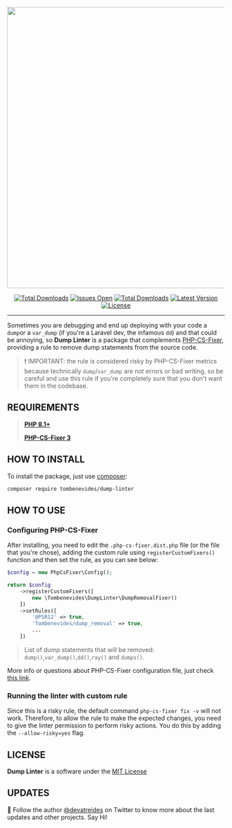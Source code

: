 <p align="center"><a href="https://github.com/tombenevides" target="_blank"><img src="https://banners.beyondco.de/Dump%20Linter.png?theme=light&packageManager=composer+require&packageName=tombenevides%2Fdump-linter&pattern=architect&style=style_1&description=Custom+PHP-CS-Fixer+rule+to+remove+dump+statements&md=1&showWatermark=0&fontSize=100px&images=sparkles" width="650"></a></p>

<p align="center">
  <a href="https://github.com/tombenevides/dump-linter/actions"><img alt="Total Downloads" src="https://github.com/tombenevides/dump-linter/actions/workflows/tests.yml/badge.svg?branch=main"></a>
  <a href="https://github.com/tombenevides/dump-linter/issues"><img alt="Issues Open" src="https://img.shields.io/github/issues/tombenevides/dump-linter"></a>
  <a href="https://packagist.org/packages/tombenevides/dump-linter"><img alt="Total Downloads" src="https://img.shields.io/packagist/dt/tombenevides/dump-linter"></a>
  <a href="https://packagist.org/packages/tombenevides/dump-linter"><img alt="Latest Version" src="https://img.shields.io/packagist/v/tombenevides/dump-linter"></a>
  <a href="https://packagist.org/packages/tombenevides/dump-linter"><img alt="License" src="https://img.shields.io/packagist/l/tombenevides/dump-linter"></a>
</p>

---

Sometimes you are debugging and end up deploying with your code a `dump`or a `var_dump` (if you're a Laravel dev, the infamous `dd`) and that could be annoying, so **Dump Linter** is a package that complements [PHP-CS-Fixer](https://github.com/PHP-CS-Fixer/PHP-CS-Fixer), providing a rule to remove dump statements from the source code.

> ❗ IMPORTANT:  the rule is considered risky by PHP-CS-Fixer metrics because technically `dump`/`var_dump` are not errors or bad writing, so be careful and use this rule if you're completely sure that you don't want them in the codebase.

## REQUIREMENTS

> **[PHP 8.1+](https://www.php.net/releases/)**
>
> **[PHP-CS-Fixer 3](https://github.com/PHP-CS-Fixer/PHP-CS-Fixer)**

## HOW TO INSTALL

To install the package, just use [composer](https://getcomposer.org):

```bash
composer require tombenevides/dump-linter
```

## HOW TO USE


### Configuring PHP-CS-Fixer

After installing, you need to edit the `.php-cs-fixer.dist.php` file (or the file that you're chose), adding the custom rule using `registerCustomFixers()` function and then set the rule, as you can see below:

```php
$config = new PhpCsFixer\Config();

return $config
    ->registerCustomFixers([
        new \Tombenevides\DumpLinter\DumpRemovalFixer()
    ])
    ->setRules([
        '@PSR12' => true,
        'Tombenevides/dump_removal' => true,
        ...
    ])
```

> List of dump statements that will be removed: `dump()`,`var_dump()`,`dd()`,`ray()` and `dumps()`.

More info or questions about PHP-CS-Fixer configuration file, just check [this link](https://github.com/PHP-CS-Fixer/PHP-CS-Fixer/blob/master/doc/config.rst).

### Running the linter with custom rule

Since this is a risky rule, the default command `php-cs-fixer fix -v` will not work. Therefore, to allow the rule to make the expected changes, you need to give the linter permission to perform risky actions. You do this by adding the `--allow-risky=yes` flag.

## LICENSE

**Dump Linter** is a software under the [MIT License](LICENSE)

## UPDATES

👋 Follow the author [@devatreides](https://twitter.com/devatreides) on Twitter to know more about the last updates and other projects. Say Hi!
